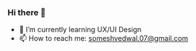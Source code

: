 ### Hi there 👋

- 🌱 I’m currently learning UX/UI Design
- 📫 How to reach me: someshvedwal.07@gmail.com



